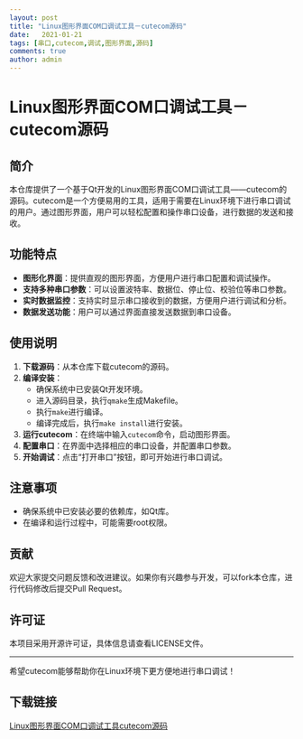 ```yaml
---
layout: post
title: "Linux图形界面COM口调试工具－cutecom源码"
date:   2021-01-21
tags: [串口,cutecom,调试,图形界面,源码]
comments: true
author: admin
---
```

# Linux图形界面COM口调试工具－cutecom源码

## 简介

本仓库提供了一个基于Qt开发的Linux图形界面COM口调试工具——cutecom的源码。cutecom是一个方便易用的工具，适用于需要在Linux环境下进行串口调试的用户。通过图形界面，用户可以轻松配置和操作串口设备，进行数据的发送和接收。

## 功能特点

- **图形化界面**：提供直观的图形界面，方便用户进行串口配置和调试操作。
- **支持多种串口参数**：可以设置波特率、数据位、停止位、校验位等串口参数。
- **实时数据监控**：支持实时显示串口接收到的数据，方便用户进行调试和分析。
- **数据发送功能**：用户可以通过界面直接发送数据到串口设备。

## 使用说明

1. **下载源码**：从本仓库下载cutecom的源码。
2. **编译安装**：
   - 确保系统中已安装Qt开发环境。
   - 进入源码目录，执行`qmake`生成Makefile。
   - 执行`make`进行编译。
   - 编译完成后，执行`make install`进行安装。
3. **运行cutecom**：在终端中输入`cutecom`命令，启动图形界面。
4. **配置串口**：在界面中选择相应的串口设备，并配置串口参数。
5. **开始调试**：点击“打开串口”按钮，即可开始进行串口调试。

## 注意事项

- 确保系统中已安装必要的依赖库，如Qt库。
- 在编译和运行过程中，可能需要root权限。

## 贡献

欢迎大家提交问题反馈和改进建议。如果你有兴趣参与开发，可以fork本仓库，进行代码修改后提交Pull Request。

## 许可证

本项目采用开源许可证，具体信息请查看LICENSE文件。

---

希望cutecom能够帮助你在Linux环境下更方便地进行串口调试！

## 下载链接

[Linux图形界面COM口调试工具cutecom源码](https://pan.quark.cn/s/b7877fac7025)